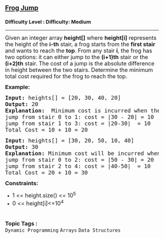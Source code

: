 <h2><a href="https://www.geeksforgeeks.org/problems/geek-jump/0">Frog Jump</a></h2><h3>Difficulty Level : Difficulty: Medium</h3><hr><div class="problems_problem_content__Xm_eO"><p><span style="font-size: 18px;">Given an integer array <strong>height[]</strong> where <strong>height[i]</strong> represents the height of the <strong>i-th</strong> stair, a frog starts from the <strong>first stair</strong> and wants to reach the <strong>top</strong>. From any stair <strong>i</strong>, the frog has two options: it can either jump to the <strong>(i+1)th</strong> stair or the <strong>(i+2)th</strong> stair. The cost of a jump is the absolute difference in height between the two stairs. Determine the minimum total cost required for the frog to reach the top.</span></p>
<p><span style="font-size: 18px;"><strong>Example:<br></strong></span></p>
<pre><span style="font-size: 18px;"><strong>Input:</strong> heights[] = [20, 30, 40, 20] </span><br><span style="font-size: 18px;"><strong>Output:</strong> 20</span><br><span style="font-size: 18px;"><strong>Explanation:</strong>  Minimum cost is incurred when the frog jumps from stair 0 to 1 then 1 to 3:</span><br><span style="font-size: 18px;">jump from stair 0 to 1: cost = |30 - 20| = 10</span><br><span style="font-size: 18px;">jump from stair 1 to 3: cost = |20-30|&nbsp; = 10</span><br><span style="font-size: 18px;">Total Cost = 10 + 10 = 20</span></pre>
<pre><span style="font-size: 18px;"><strong>Input:</strong> heights[] = [30, 20, 50, 10, 40]</span><br><span style="font-size: 18px;"><strong>Output:</strong> 30</span><br><span style="font-size: 18px;"><strong>Explanation:</strong> Minimum cost will be incurred when frog jumps from stair 0 to 2 then 2 to 4:</span><br><span style="font-size: 18px;">jump from stair 0 to 2: cost = |50 - 30| = 20</span><br><span style="font-size: 18px;">jump from stair 2 to 4: cost = |40-50|&nbsp; = 10<br></span><span style="font-size: 18px;">Total Cost = 20 + 10 = 30</span></pre>
<p><span style="font-size: 18px;"><strong>Constraints:</strong></span></p>
<ul>
<li><span style="font-size: 18px;">1 &lt;= height.size() &lt;= 10<sup>5</sup></span></li>
<li><span style="font-size: 18px;">0 &lt;= height[i]&lt;=10<sup>4</sup></span></li>
</ul></div><br><p><span style=font-size:18px><strong>Topic Tags : </strong><br><code>Dynamic Programming</code>&nbsp;<code>Arrays</code>&nbsp;<code>Data Structures</code>&nbsp;